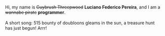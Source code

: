 Hi, my name is ~~Guybrush Threepwood~~ **Luciano Federico Pereira**, and I am a ~~wannabe pirate~~ **programmer**.<br><br>A short song: 515 bounty of doubloons gleams in the sun, a treasure hunt has just begun! Arrr!
